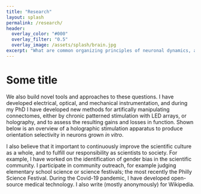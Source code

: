 ```yaml
---
title: "Research"
layout: splash
permalink: /research/
header:
  overlay_color: "#000"
  overlay_filter: "0.5"
  overlay_image: /assets/splash/brain.jpg
excerpt: "What are common organizing principles of neuronal dynamics, and how do they relate to the information processing abilities of the nervous system?"
---
```


# Some title

We also build novel tools and approaches to these questions. I have developed electrical, optical, and mechanical instrumentation, and during my PhD I have developed new methods for artifically manipulating connectomes, either by chronic patterned stimulation with LED arrays, or holography, and to assess the resulting gains and losses in function. Shown below is an overview of a holographic stimulation apparatus to produce orientation selectivity in neurons grown *in vitro*.

I also believe that it important to continuously improve the scientific culture as a whole, and to fulfill our responsibility as scientists to society. For example, I have worked on the identification of gender bias in the scientific community. I participate in community outreach, for example judging elementary school science or science festivals; the most recently the Philly Science Festival. During the Covid-19 pandemic, I have developed open-source medical technology. I also write (mostly anonymously) for Wikipedia.
